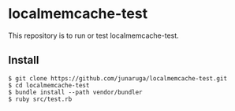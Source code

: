 # localmemcache-test

This repository is to run or test localmemcache-test.

## Install
	$ git clone https://github.com/junaruga/localmemcache-test.git
	$ cd localmemcache-test
	$ bundle install --path vendor/bundler
	$ ruby src/test.rb
